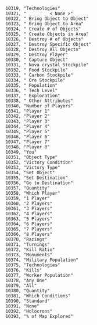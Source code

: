 ﻿```text
10319, "Technologies"
10321, "         < None >"
10322, " Bring Object to Object"
10323, " Bring Object to Area"
10324, " Create # of Objects"
10325, " Create Objects in Area"
10326, " Destroy # of Objects"
10327, " Destroy Specific Object"
10328, " Destroy All Objects"
10329, " Destroy Player"
10330, " Capture Object"
10331, " Nova crystal Stockpile"
10332, " Food Stockpile"
10333, " Carbon Stockpile"
10334, " Ore Stockpile"
10335, " Population"
10336, " Tech Level"
10337, " Exploration"
10338, " Other Attributes"
10340, "Number of Players"
10341, "Player 1"
10342, "Player 2"
10343, "Player 3"
10344, "Player 4"
10345, "Player 5"
10346, "Player 6"
10347, "Player 7"
10348, "Player 8"
10349, "You"
10351, "Object Type"
10352, "Victory Condition"
10353, "Victory Type"
10354, "Set Object"
10355, "Set Destination"
10356, "Go to Destination"
10357, "Quantity"
10358, "Which Player"
10359, "1 Player"
10360, "2 Players"
10361, "3 Players"
10362, "4 Players"
10363, "5 Players"
10364, "6 Players"
10365, "7 Players"
10366, "8 Players"
10370, "Razings"
10371, "Turnings"
10372, "Kill Ratio"
10373, "Monuments"
10374, "Military Population"
10375, "Technologies"
10376, "Kills"
10377, "Worker Population"
10378, "Any One"
10379, "All"
10380, "Quantity"
10381, "Which Conditions"
10390, "Standard"
10391, "None"
10392, "Holocrons"
10393, "% of Map Explored"
```